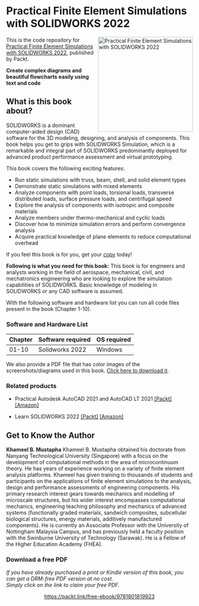 # Practical Finite Element Simulations with SOLIDWORKS 2022

<a href="https://www.packtpub.com/product/practical-finite-element-simulations-with-solidworks-2022/9781801819923"><img src="https://static.packt-cdn.com/products/9781801819923/cover/smaller" alt="Practical Finite Element Simulations with SOLIDWORKS 2022" height="256px" align="right"></a>

This is the code repository for [Practical Finite Element Simulations with SOLIDWORKS 2022](https://www.packtpub.com/product/practical-finite-element-simulations-with-solidworks-2022/9781801819923), published by Packt.

**Create complex diagrams and beautiful flowcharts easily using text and code**

## What is this book about?
SOLIDWORKS is a dominant computer-aided design (CAD) software for the 3D modeling, designing, and analysis of components. This book helps you get to grips with SOLIDWORKS Simulation, which is a remarkable and integral part of SOLIDWORKS predominantly deployed for advanced product performance assessment and virtual prototyping.

This book covers the following exciting features:
* Run static simulations with truss, beam, shell, and solid element types
* Demonstrate static simulations with mixed elements
* Analyze components with point loads, torsional loads, transverse distributed loads, surface pressure loads, and centrifugal speed
* Explore the analysis of components with isotropic and composite materials
* Analyze members under thermo-mechanical and cyclic loads
* Discover how to minimize simulation errors and perform convergence analysis
* Acquire practical knowledge of plane elements to reduce computational overhead

If you feel this book is for you, get your [copy](https://www.amazon.com/Practical-Finite-Element-Simulations-SOLIDWORKS/dp/1801819920) today!

**Following is what you need for this book:**
This book is for engineers and analysts working in the field of aerospace, mechanical, civil, and mechatronics engineering who are looking to explore the simulation capabilities of SOLIDWORKS. Basic knowledge of modeling in SOLIDWORKS or any CAD software is assumed.

With the following software and hardware list you can run all code files present in the book (Chapter 1-10).
### Software and Hardware List
| Chapter | Software required | OS required |
| -------- | ------------------------------------ | ----------------------------------- |
| 01-10 | Solidworks 2022 | Windows |


We also provide a PDF file that has color images of the screenshots/diagrams used in this book. [Click here to download it](https://static.packt-cdn.com/downloads/9781801819923_ColorImages.pdf).

### Related products
* Practical Autodesk AutoCAD 2021 and AutoCAD LT 2021 [[Packt]](https://www.packtpub.com/product/practical-autodesk-autocad-2021-and-autocad-lt-2021/9781789809152) [[Amazon]](https://www.amazon.com/Practical-Autodesk-AutoCAD-2021-no-nonsense/dp/1789809150/ref=tmm_pap_swatch_0?_encoding=UTF8&qid=&sr=)

* Learn SOLIDWORKS 2022 [[Packt]](https://www.packtpub.com/product/learn-solidworks-2020/9781789804102) [[Amazon]](https://www.amazon.com/Learn-SOLIDWORKS-2020-hands-accomplished/dp/1789804108)


## Get to Know the Author
**Khameel B. Mustapha**
Khameel B. Mustapha obtained his doctorate from Nanyang Technological University (Singapore) with a focus on the development of computational methods in the area of microcontinuum theory. He has years of experience working on a variety of finite element analysis platforms. Khameel has given training to thousands of students and participants on the applications of finite element simulations to the analysis, design and performance assessments of engineering components. His primary research interest gears towards mechanics and modelling of microscale structures, but his wider interest encompasses computational mechanics, engineering teaching philosophy and mechanics of advanced systems (functionally graded materials, sandwich composites, subcellular biological structures, energy materials, additively manufactured components). He is currently an Associate Professor with the University of Nottingham Malaysia Campus, and has previously held a faculty position with the Swinburne University of Technology (Sarawak). He is a Fellow of the Higher Education Academy (FHEA).
### Download a free PDF

 <i>If you have already purchased a print or Kindle version of this book, you can get a DRM-free PDF version at no cost.<br>Simply click on the link to claim your free PDF.</i>
<p align="center"> <a href="https://packt.link/free-ebook/9781801819923">https://packt.link/free-ebook/9781801819923 </a> </p>